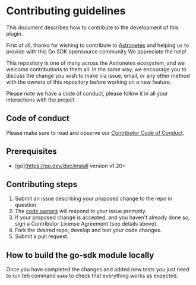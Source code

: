
# Contributing guidelines

This document describes how to contribute to the development of this plugin.

First of all, thanks for wishing to contribute to [Astronetes](https://www.astronetes.com/) and helping us to provide with this Go SDK opensource community We appreciate the help!

This repository is one of many across the Astronetes ecosystem, and we welcome contributions to them all. In the same way, we encourage you to  discuss the change you wish to make via issue, email, or any other method with the owners of this repository before working on a new feature.

Please note we have a code of conduct, please follow it in all your interactions with the project.

## Code of conduct

Please make sure to read and observe our [Contributor Code of Conduct](CODE_OF_CONDUCT,md).

## Prerequisites

* [go](https://go.dev/doc/install version v1.20+

## Contributing steps

1. Submit an issue describing your proposed change to the repo in question.
2. The [code owners](CODEOWNERS) will respond to your issue promptly.
3. If your proposed change is accepted, and you haven't already done so, sign a Contributor License Agreement (see details above).
4. Fork the desired repo, develop and test your code changes.
5. Submit a pull request.

## How to build the go-sdk module locally

Once you have  completed the changes and added new tests you just need to run teh command `make` to check that everything
works as expected.